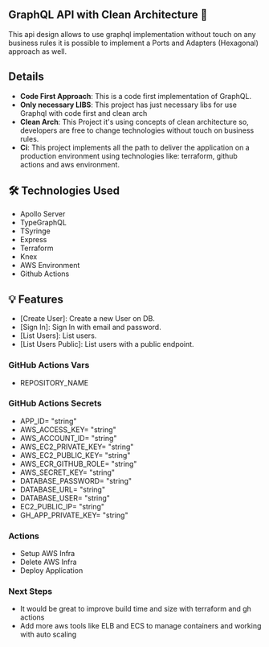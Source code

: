 ## GraphQL API with Clean Architecture 🚀

This api design allows to use graphql implementation without touch on any business rules
it is possible to implement a Ports and Adapters (Hexagonal) approach as well.

## Details

- <b>Code First Approach</b>: This is a code first implementation of GraphQL.
- <b>Only necessary LIBS</b>: This project has just necessary libs for use Graphql with code first and clean arch
- <b>Clean Arch</b>: This Project it's using concepts of clean architecture so, developers are free to change technologies without touch on business rules.
- <b>Ci</b>: This project implements all the path to deliver the application on a production environment using technologies like: terraform, github actions and aws environment.

## 🛠 Technologies Used

- Apollo Server
- TypeGraphQL
- TSyringe
- Express
- Terraform
- Knex
- AWS Environment
- Github Actions

## 💡 Features

- [Create User]: Create a new User on DB.
- [Sign In]: Sign In with email and password.
- [List Users]: List users.
- [List Users Public]: List users with a public endpoint.

### GitHub Actions Vars

- REPOSITORY_NAME

### GitHub Actions Secrets

- APP_ID= "string"
- AWS_ACCESS_KEY= "string"
- AWS_ACCOUNT_ID= "string"
- AWS_EC2_PRIVATE_KEY= "string"
- AWS_EC2_PUBLIC_KEY= "string"
- AWS_ECR_GITHUB_ROLE= "string"
- AWS_SECRET_KEY= "string"
- DATABASE_PASSWORD= "string"
- DATABASE_URL= "string"
- DATABASE_USER= "string"
- EC2_PUBLIC_IP= "string"
- GH_APP_PRIVATE_KEY= "string"

### Actions

- Setup AWS Infra
- Delete AWS Infra
- Deploy Application

### Next Steps

- It would be great to improve build time and size with terraform and gh actions
- Add more aws tools like ELB and ECS to manage containers and working with auto scaling
